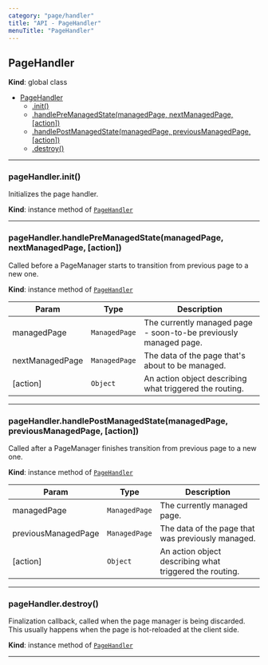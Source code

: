 ```yaml
---
category: "page/handler"
title: "API - PageHandler"
menuTitle: "PageHandler"
---
```


## PageHandler&nbsp;<a name="PageHandler" href="https://github.com/seznam/ima/tree/v17.4.0/packages/core/src/page/handler/PageHandler.js#L4" target="_blank"><span class="icon"><i class="fas fa-external-link-alt fa-xs"></i></span></a>
**Kind**: global class  

* [PageHandler](#PageHandler)
    * [.init()](#PageHandler+init)
    * [.handlePreManagedState(managedPage, nextManagedPage, [action])](#PageHandler+handlePreManagedState)
    * [.handlePostManagedState(managedPage, previousManagedPage, [action])](#PageHandler+handlePostManagedState)
    * [.destroy()](#PageHandler+destroy)


* * *

### pageHandler.init()&nbsp;<a name="PageHandler+init" href="https://github.com/seznam/ima/tree/v17.4.0/packages/core/src/page/handler/PageHandler.js#L8" target="_blank"><span class="icon"><i class="fas fa-external-link-alt fa-xs"></i></span></a>
Initializes the page handler.

**Kind**: instance method of [<code>PageHandler</code>](#PageHandler)  

* * *

### pageHandler.handlePreManagedState(managedPage, nextManagedPage, [action])&nbsp;<a name="PageHandler+handlePreManagedState" href="https://github.com/seznam/ima/tree/v17.4.0/packages/core/src/page/handler/PageHandler.js#L24" target="_blank"><span class="icon"><i class="fas fa-external-link-alt fa-xs"></i></span></a>
Called before a PageManager starts to transition from previous page to
a new one.

**Kind**: instance method of [<code>PageHandler</code>](#PageHandler)  

| Param | Type | Description |
| --- | --- | --- |
| managedPage | <code>ManagedPage</code> | The currently managed page - soon-to-be        previously managed page. |
| nextManagedPage | <code>ManagedPage</code> | The data of the page that's about to        be managed. |
| [action] | <code>Object</code> | An action object describing what triggered the routing. |


* * *

### pageHandler.handlePostManagedState(managedPage, previousManagedPage, [action])&nbsp;<a name="PageHandler+handlePostManagedState" href="https://github.com/seznam/ima/tree/v17.4.0/packages/core/src/page/handler/PageHandler.js#L39" target="_blank"><span class="icon"><i class="fas fa-external-link-alt fa-xs"></i></span></a>
Called after a PageManager finishes transition from previous page to
a new one.

**Kind**: instance method of [<code>PageHandler</code>](#PageHandler)  

| Param | Type | Description |
| --- | --- | --- |
| managedPage | <code>ManagedPage</code> | The currently managed page. |
| previousManagedPage | <code>ManagedPage</code> | The data of the page that was        previously managed. |
| [action] | <code>Object</code> | An action object describing what triggered the routing. |


* * *

### pageHandler.destroy()&nbsp;<a name="PageHandler+destroy" href="https://github.com/seznam/ima/tree/v17.4.0/packages/core/src/page/handler/PageHandler.js#L45" target="_blank"><span class="icon"><i class="fas fa-external-link-alt fa-xs"></i></span></a>
Finalization callback, called when the page manager is being discarded.
This usually happens when the page is hot-reloaded at the client side.

**Kind**: instance method of [<code>PageHandler</code>](#PageHandler)  

* * *

